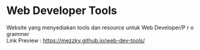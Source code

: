# Web Developer Tools
Website yang menyediakan tools dan resource untuk Web Developer/P r o grammer <br>
Link Preview : https://mezzky.github.io/web-dev-tools/
